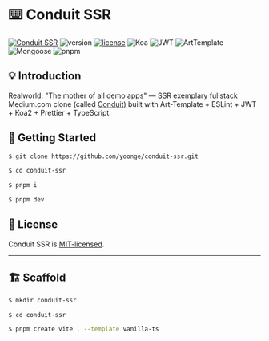 # ⌨️ Conduit SSR

[![Conduit SSR](https://img.shields.io/badge/Conduit-SSR-orange)](https://github.com/yoonge/conduit-ssr) ![version](https://img.shields.io/badge/version-0.1.1-yellow) [![license](https://img.shields.io/badge/license-MIT-blue)](./LICENSE) ![Koa](https://img.shields.io/badge/Koa-%5E2.14.2-green.svg) ![JWT](https://img.shields.io/badge/JWT-%5E9.0.0-fuchsia.svg) ![ArtTemplate](https://img.shields.io/badge/ArtTemplate-%5E4.13.2-deepskyblue.svg) ![Mongoose](https://img.shields.io/badge/Mongoose-%5E7.0.3-cyan.svg) ![pnpm](https://img.shields.io/badge/pnpm-8.15.4-purple)


## 💡 Introduction

Realworld: "The mother of all demo apps" — SSR exemplary fullstack Medium.com clone (called [Conduit](https://github.com/yoonge/conduit-ssr.git)) built with Art-Template + ESLint + JWT + Koa2 + Prettier + TypeScript.


## 🔰 Getting Started

```sh
$ git clone https://github.com/yoonge/conduit-ssr.git

$ cd conduit-ssr

$ pnpm i

$ pnpm dev
```


<!-- ## 📁 Index -->


<!-- ## ⚡ Features -->


<!-- ## 📌 TODO -->


## 📄 License

Conduit SSR is [MIT-licensed](./LICENSE).


<!-- ## 🔗 Links -->


----


## 🏗️ Scaffold

```sh
$ mkdir conduit-ssr

$ cd conduit-ssr

$ pnpm create vite . --template vanilla-ts
```


